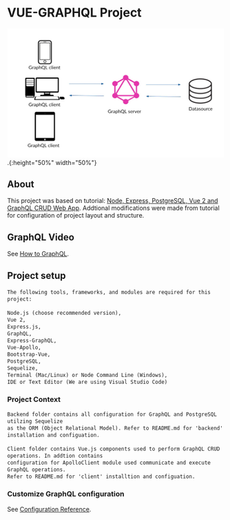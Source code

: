 # VUE-GRAPHQL Project
![GraphQL Architecture](graphql_image.jpg).{:height="50%" width="50%"}

## About
This project was based on tutorial: 
[Node, Express, PostgreSQL, Vue 2 and GraphQL CRUD Web App](https://morioh.com/p/8a84a1678ad7/). Addtional
modifications were made from tutorial for configuration of project layout and structure.

## GraphQL Video
See [How to GraphQL](https://www.howtographql.com/basics/3-big-picture/).

## Project setup
```
The following tools, frameworks, and modules are required for this project:

Node.js (choose recommended version),
Vue 2,
Express.js,
GraphQL,
Express-GraphQL,
Vue-Apollo,
Bootstrap-Vue,
PostgreSQL,
Sequelize,
Terminal (Mac/Linux) or Node Command Line (Windows),
IDE or Text Editor (We are using Visual Studio Code)
```

### Project Context
```
Backend folder contains all configuration for GraphQL and PostgreSQL utilzing Sequelize 
as the ORM (Object Relational Model). Refer to README.md for 'backend' installation and configuation.

Client folder contains Vue.js components used to perform GraphQL CRUD operations. In addtion contains 
configuration for ApolloClient module used communicate and execute GraphQL operations. 
Refer to README.md for 'client' installtion and configuation.
```

### Customize GraphQL configuration
See [Configuration Reference](https://graphql.org/).

